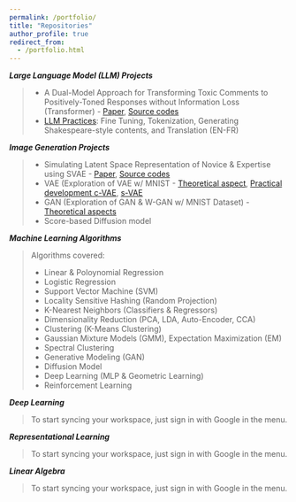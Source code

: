 ```yaml
---
permalink: /portfolio/
title: "Repositories"
author_profile: true
redirect_from: 
  - /portfolio.html
---
```





***Large Language Model (LLM) Projects***

>  - A Dual-Model Approach for Transforming Toxic Comments to Positively-Toned Responses without Information Loss (Transformer) - [Paper](), [Source codes]()
>  - [LLM Practices](https://github.com/seungmindavid/LLM-Practices): Fine Tuning, Tokenization, Generating Shakespeare-style contents, and Translation (EN-FR)

***Image Generation Projects***
> - Simulating Latent Space Representation of Novice & Expertise using SVAE - [Paper](https://github.com/seungmindavid/Representational-Learning/blob/main/Project%3A%20Latent%20representation%20of%20Novice%20and%20Expertise%20SVAE%20Model/Jeong%2CBaek_CS8395-09_NoviceExpertise_final.pdf), [Source codes](https://github.com/seungmindavid/Representational-Learning/tree/main/Project%3A%20Latent%20representation%20of%20Novice%20and%20Expertise%20SVAE%20Model)
> - VAE (Exploration of VAE w/ MNIST - [Theoretical aspect](https://github.com/seungmindavid/Representational-Learning/blob/main/VAE/VAE.pdf), [Practical development c-VAE](https://github.com/seungmindavid/Representational-Learning/blob/main/VAE/cVAE.ipynb), [s-VAE](https://github.com/seungmindavid/Representational-Learning/blob/main/VAE/SVAE_CNN.ipynb)
> - GAN (Exploration of GAN & W-GAN w/ MNIST Dataset) - [Theoretical aspects](https://github.com/seungmindavid/Representational-Learning/blob/main/GAN/GAN.pdf)
> - Score-based Diffusion model

***Machine Learning Algorithms***
> Algorithms covered:
> - Linear & Poloynomial Regression
> - Logistic Regression
> - Support Vector Machine (SVM)
> - Locality Sensitive Hashing (Random Projection)
> - K-Nearest Neighbors (Classifiers & Regressors)
> - Dimensionality Reduction (PCA, LDA, Auto-Encoder, CCA)
> - Clustering (K-Means Clustering)
> - Gaussian Mixture Models (GMM), Expectation Maximization (EM) 
> - Spectral Clustering
> - Generative Modeling (GAN)
> - Diffusion Model
> - Deep Learning (MLP & Geometric Learning)
> - Reinforcement Learning

***Deep Learning***
> To start syncing your workspace, just sign in with Google in the menu.

***Representational Learning***
> To start syncing your workspace, just sign in with Google in the menu.

***Linear Algebra***
> To start syncing your workspace, just sign in with Google in the menu.







